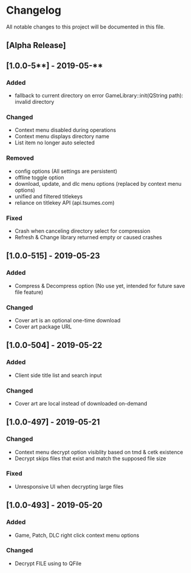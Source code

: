 # Changelog
All notable changes to this project will be documented in this file.

## [Alpha Release]

## [1.0.0-5**] - 2019-05-**
### Added
- fallback to current directory on error GameLibrary::init(QString path): invalid directory

### Changed
- Context menu disabled during operations
- Context menu displays directory name
- List item no longer auto selected

### Removed
- config options (All settings are persistent)
- offline toggle option
- download, update, and dlc menu options (replaced by context menu options)
- unified and filtered titlekeys
- reliance on titlekey API (api.tsumes.com)

### Fixed
- Crash when canceling directory select for compression
- Refresh & Change library returned empty or caused crashes


## [1.0.0-515] - 2019-05-23
### Added
- Compress & Decompress option (No use yet, intended for future save file feature)

### Changed
- Cover art is an optional one-time download
- Cover art package URL


## [1.0.0-504] - 2019-05-22
### Added
- Client side title list and search input

### Changed
- Cover art are local instead of downloaded on-demand


## [1.0.0-497] - 2019-05-21
### Changed
- Context menu decrypt option visiblity based on tmd & cetk existence
- Decrypt skips files that exist and match the supposed file size

### Fixed
- Unresponsive UI when decrypting large files


## [1.0.0-493] - 2019-05-20
### Added
- Game, Patch, DLC right click context menu options

### Changed
- Decrypt FILE using to QFile